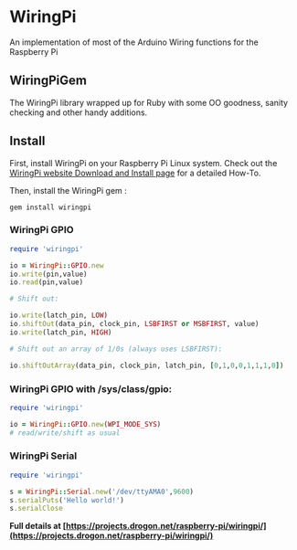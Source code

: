 # WiringPi
An implementation of most of the Arduino Wiring functions for the Raspberry Pi

## WiringPiGem
The WiringPi library wrapped up for Ruby with some OO goodness, sanity checking and other handy additions.

## Install
First, install WiringPi on your Raspberry Pi Linux system. Check out the [WiringPi website Download and Install page](http://wiringpi.com/download-and-install/) for a detailed How-To.

Then, install the WiringPi gem : 
```
gem install wiringpi
```

### WiringPi GPIO

```ruby
require 'wiringpi'

io = WiringPi::GPIO.new
io.write(pin,value)
io.read(pin,value)

# Shift out:

io.write(latch_pin, LOW)
io.shiftOut(data_pin, clock_pin, LSBFIRST or MSBFIRST, value)
io.write(latch_pin, HIGH)

# Shift out an array of 1/0s (always uses LSBFIRST):

io.shiftOutArray(data_pin, clock_pin, latch_pin, [0,1,0,0,1,1,1,0])
```

### WiringPi GPIO with /sys/class/gpio:

```ruby
require 'wiringpi'

io = WiringPi::GPIO.new(WPI_MODE_SYS)
# read/write/shift as usual
```

### WiringPi Serial

```ruby
require 'wiringpi'

s = WiringPi::Serial.new('/dev/ttyAMA0',9600)
s.serialPuts('Hello world!')
s.serialClose
```

**Full details at [https://projects.drogon.net/raspberry-pi/wiringpi/](https://projects.drogon.net/raspberry-pi/wiringpi/)**